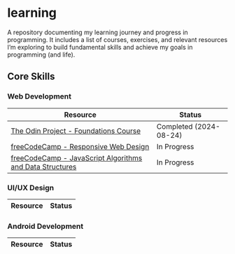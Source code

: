 # learning

A repository documenting my learning journey and progress in programming. It includes a list of courses, exercises, and relevant resources I’m exploring to build fundamental skills and achieve my goals in programming (and life).

## Core Skills

### Web Development

| Resource                                                                                                                                     | Status                 |
| -------------------------------------------------------------------------------------------------------------------------------------------- | ---------------------- |
| [The Odin Project - Foundations Course](https://www.theodinproject.com/paths/foundations/courses/foundations)                                | Completed (2024-08-24) |
| [freeCodeCamp - Responsive Web Design](https://www.freecodecamp.org/learn/2022/responsive-web-design/)                                       | In Progress            |
| [freeCodeCamp - JavaScript Algorithms and Data Structures](https://www.freecodecamp.org/learn/javascript-algorithms-and-data-structures-v8/) | In Progress            |

### UI/UX Design

| Resource | Status |
| -------- | ------ |

### Android Development

| Resource | Status |
| -------- | ------ |
